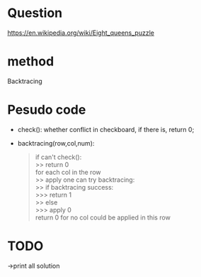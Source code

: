 # Question 
https://en.wikipedia.org/wiki/Eight_queens_puzzle

# method
Backtracing

# Pesudo code

* check(): whether conflict in checkboard, if there is, return 0;  
    
* backtracing(row,col,num):  
   > if can't check():  
   		>> return 0    
   > for each col in the row  
        >> apply one can try backtracing:  
        >> if backtracing success:  
        >>> return 1  
        >> else  
        	>>> apply 0  
   > return 0 for no col could be applied in this row  

# TODO
->print all solution
